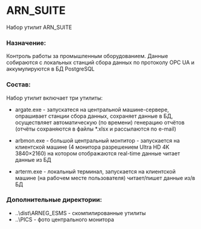 # ARN_SUITE

Набор утилит ARN_SUITE

### Назначение:

Контроль работы за промышленным оборудованием. Данные собираются с локальных станций сбора данных
по протоколу OPC UA и аккумулируются в БД PostgreSQL

### Состав:

Набор утилит включает три утилиты:

- argate.exe - запускатеся на центральной машине-сервере, опрашивает станции сбора данных,
сохраняет данные в БД, осуществляет автоматическую (по времени) генерацию отчётов
(отчёты сохраняются в файлы *.xlsx и рассылаются по e-mail)

- arbmon.exe - большой центральный монтитор - запускается на клиентской машине
(4 монитора разрешением Ultra HD 4K 3840×2160) на котором отображаются real-time данные
читает данные из БД

- arterm.exe - локальный терминал, запускается на клиентской машине (на рабочем месте
пользователя)
читает/пишет данные из/в БД

### Дополнительные директории:

- ..\dist\ARNEG_ESMS - скомпилированные утилиты
- ..\PICS - фото центрального монитора


